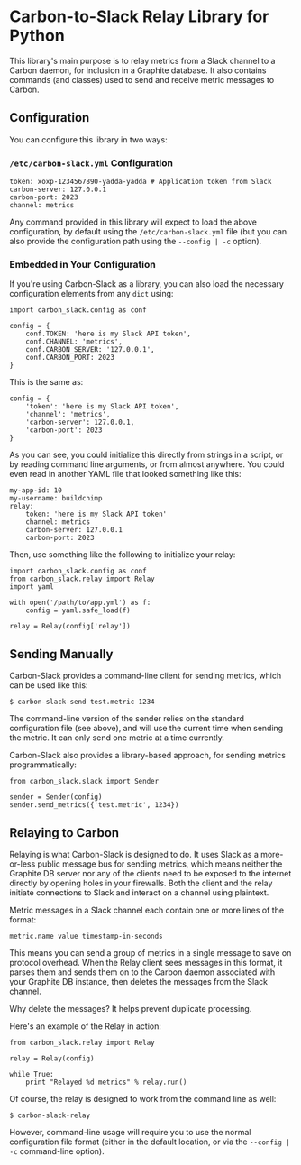 # Carbon-to-Slack Relay Library for Python

This library's main purpose is to relay metrics from a Slack channel to a Carbon daemon, for inclusion in a Graphite database. It also contains commands (and classes) used to send and receive metric messages to Carbon.

## Configuration

You can configure this library in two ways:

### `/etc/carbon-slack.yml` Configuration

```
token: xoxp-1234567890-yadda-yadda # Application token from Slack
carbon-server: 127.0.0.1
carbon-port: 2023
channel: metrics
```

Any command provided in this library will expect to load the above configuration, by default using the `/etc/carbon-slack.yml` file (but you can also provide the configuration path using the `--config | -c` option).

### Embedded in Your Configuration

If you're using Carbon-Slack as a library, you can also load the necessary configuration elements from any `dict` using:

```
import carbon_slack.config as conf

config = {
	conf.TOKEN: 'here is my Slack API token',
	conf.CHANNEL: 'metrics',
	conf.CARBON_SERVER: '127.0.0.1',
	conf.CARBON_PORT: 2023
}
```

This is the same as:

```
config = {
	'token': 'here is my Slack API token',
	'channel': 'metrics',
	'carbon-server': 127.0.0.1,
	'carbon-port': 2023
}
```

As you can see, you could initialize this directly from strings in a script, or by reading command line arguments, or from almost anywhere. You could even read in another YAML file that looked something like this:

```
my-app-id: 10
my-username: buildchimp
relay:
	token: 'here is my Slack API token'
	channel: metrics
	carbon-server: 127.0.0.1
	carbon-port: 2023
```

Then, use something like the following to initialize your relay:

```
import carbon_slack.config as conf
from carbon_slack.relay import Relay
import yaml

with open('/path/to/app.yml') as f:
	config = yaml.safe_load(f)

relay = Relay(config['relay'])
```

## Sending Manually

Carbon-Slack provides a command-line client for sending metrics, which can be used like this:

```
$ carbon-slack-send test.metric 1234
```

The command-line version of the sender relies on the standard configuration file (see above), and will use the current time when sending the metric. It can only send one metric at a time currently.

Carbon-Slack also provides a library-based approach, for sending metrics programmatically:

```
from carbon_slack.slack import Sender

sender = Sender(config)
sender.send_metrics({'test.metric', 1234})
```

## Relaying to Carbon

Relaying is what Carbon-Slack is designed to do. It uses Slack as a more-or-less public message bus for sending metrics, which means neither the Graphite DB server nor any of the clients need to be exposed to the internet directly by opening holes in your firewalls. Both the client and the relay initiate connections to Slack and interact on a channel using plaintext.

Metric messages in a Slack channel each contain one or more lines of the format:

```
metric.name value timestamp-in-seconds
```

This means you can send a group of metrics in a single message to save on protocol overhead. When the Relay client sees messages in this format, it parses them and sends them on to the Carbon daemon associated with your Graphite DB instance, then deletes the messages from the Slack channel.

Why delete the messages? It helps prevent duplicate processing.

Here's an example of the Relay in action:

```
from carbon_slack.relay import Relay

relay = Relay(config)

while True:
    print "Relayed %d metrics" % relay.run()
```

Of course, the relay is designed to work from the command line as well:

```
$ carbon-slack-relay
```

However, command-line usage will require you to use the normal configuration file format (either in the default location, or via the `--config | -c` command-line option).
